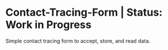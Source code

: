 # Contact-Tracing-Form | Status: Work in Progress
Simple contact tracing form to accept, store, and read data.  
